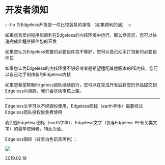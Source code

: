 # 开发者须知
::: tip 为Edgeless开发是一件比较容易的事情
（如果顺利的话）
:::


如果您喜爱的程序能顺利在Edgeless的内核环境中运行，那么恭喜您，您可以快速完成此程序插件包的开发

如果您认为Edgeless预置的必要组件包不够好，您可以自己动手打包新的必要组件包

如果您认为Edgeless的内核环境不够好或者是希望适配其他版本的PE内核，您可以自己动手制作新的Edgeless内核

如果您希望帮助Edgeless团队继续前行，您可以在完成开发后将您的作品提交到Edgeless内测群，我们会尽快审核上架。

***

Edgeless文字可以不经授权使用，Edgeless图标（earth字体）需要经过Edgeless团队授权后免费使用

我们是Edgeless图标（earth字体）、Edgeless文字（仅与Edgeless PE有关类文字）的最早使用者，特此为证。

Edgeless图标（背景白色前景黑色）：

![](https://cloud.edgeless.top/picbed/wiki/images/logo.png)

2019.02.19